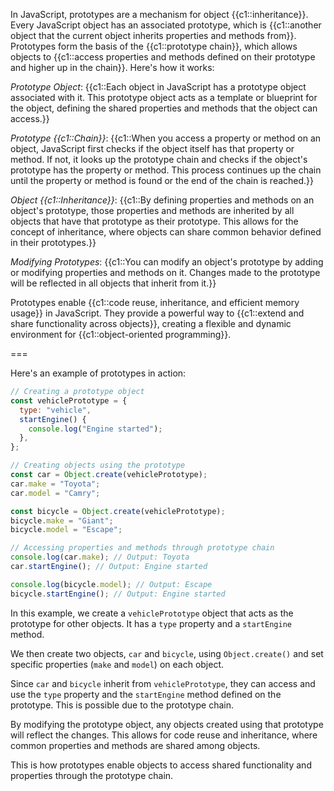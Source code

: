 In JavaScript, prototypes are a mechanism for object {{c1::inheritance}}.
Every JavaScript object has an associated prototype, which is {{c1::another object that the current object inherits properties and methods from}}.
Prototypes form the basis of the {{c1::prototype chain}}, which allows objects to {{c1::access properties and methods defined on their prototype and higher up in the chain}}.
Here's how it works:

*Prototype Object*:
{{c1::Each object in JavaScript has a prototype object associated with it.
This prototype object acts as a template or blueprint for the object, defining the shared properties and methods that the object can access.}}

*Prototype {{c1::Chain}}*:
{{c1::When you access a property or method on an object, JavaScript first checks if the object itself has that property or method.
If not, it looks up the prototype chain and checks if the object's prototype has the property or method.
This process continues up the chain until the property or method is found or the end of the chain is reached.}}

*Object {{c1::Inheritance}}*:
{{c1::By defining properties and methods on an object's prototype, those properties and methods are inherited by all objects that have that prototype as their prototype.
This allows for the concept of inheritance, where objects can share common behavior defined in their prototypes.}}

*Modifying Prototypes*:
{{c1::You can modify an object's prototype by adding or modifying properties and methods on it.
Changes made to the prototype will be reflected in all objects that inherit from it.}}

Prototypes enable {{c1::code reuse, inheritance, and efficient memory usage}} in JavaScript.
They provide a powerful way to {{c1::extend and share functionality across objects}}, creating a flexible and dynamic environment for {{c1::object-oriented programming}}.

===

Here's an example of prototypes in action:

```js
// Creating a prototype object
const vehiclePrototype = {
  type: "vehicle",
  startEngine() {
    console.log("Engine started");
  },
};

// Creating objects using the prototype
const car = Object.create(vehiclePrototype);
car.make = "Toyota";
car.model = "Camry";

const bicycle = Object.create(vehiclePrototype);
bicycle.make = "Giant";
bicycle.model = "Escape";

// Accessing properties and methods through prototype chain
console.log(car.make); // Output: Toyota
car.startEngine(); // Output: Engine started

console.log(bicycle.model); // Output: Escape
bicycle.startEngine(); // Output: Engine started
```

In this example, we create a `vehiclePrototype` object that acts as the prototype for other objects.
It has a `type` property and a `startEngine` method.

We then create two objects, `car` and `bicycle`, using `Object.create()` and set specific properties (`make` and `model`) on each object.

Since `car` and `bicycle` inherit from `vehiclePrototype`, they can access and use the `type` property and the `startEngine` method defined on the prototype.
This is possible due to the prototype chain.

By modifying the prototype object, any objects created using that prototype will reflect the changes.
This allows for code reuse and inheritance, where common properties and methods are shared among objects.

This is how prototypes enable objects to access shared functionality and properties through the prototype chain.
